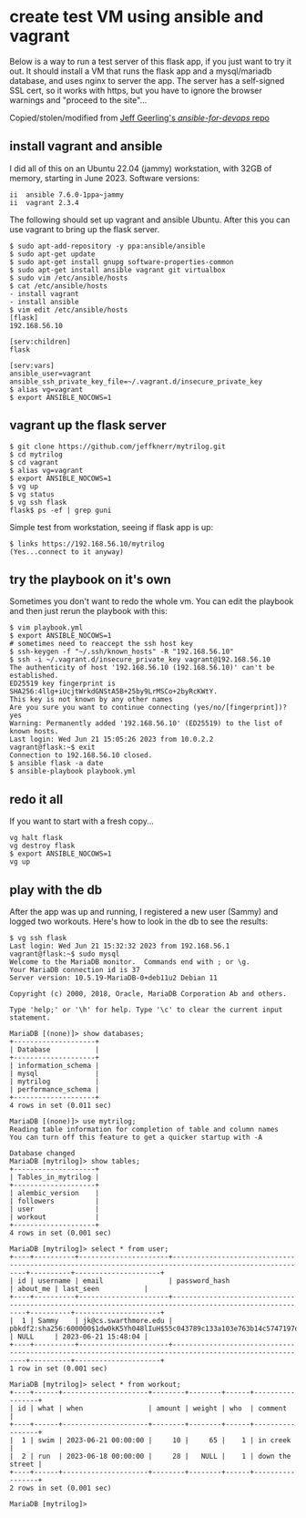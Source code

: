 
# create test VM using ansible and vagrant

Below is a way to run a test server of this flask app,
if you just want to try it out. It should install a VM
that runs the flask app and a mysql/mariadb database, and
uses nginx to server the app. The server has a self-signed
SSL cert, so it works with https, but you have to ignore
the browser warnings and "proceed to the site"...

Copied/stolen/modified from 
[Jeff Geerling's *ansible-for-devops* repo](https://github.com/geerlingguy/ansible-for-devops/blob/master/drupal/provisioning/playbook.yml)

## install vagrant and ansible

I did all of this on an Ubuntu 22.04 (jammy) workstation, 
with 32GB of memory, starting in June 2023. Software
versions:

```
ii  ansible 7.6.0-1ppa~jammy
ii  vagrant 2.3.4  
```

The following should set up vagrant and ansible Ubuntu.
After this you can use vagrant to bring up the flask server.

```
$ sudo apt-add-repository -y ppa:ansible/ansible
$ sudo apt-get update
$ sudo apt-get install gnupg software-properties-common 
$ sudo apt-get install ansible vagrant git virtualbox
$ sudo vim /etc/ansible/hosts
$ cat /etc/ansible/hosts
- install vagrant
- install ansible
$ vim edit /etc/ansible/hosts
[flask]
192.168.56.10

[serv:children]
flask

[serv:vars]
ansible_user=vagrant
ansible_ssh_private_key_file=~/.vagrant.d/insecure_private_key
$ alias vg=vagrant
$ export ANSIBLE_NOCOWS=1
```

## vagrant up the flask server

```
$ git clone https://github.com/jeffknerr/mytrilog.git
$ cd mytrilog
$ cd vagrant
$ alias vg=vagrant
$ export ANSIBLE_NOCOWS=1
$ vg up
$ vg status
$ vg ssh flask
flask$ ps -ef | grep guni
```

Simple test from workstation, seeing if flask app is up:

```
$ links https://192.168.56.10/mytrilog
(Yes...connect to it anyway)
```

## try the playbook on it's own

Sometimes you don't want to redo the whole vm. You can edit the
playbook and then just rerun the playbook with this:

```
$ vim playbook.yml
$ export ANSIBLE_NOCOWS=1
# sometimes need to reaccept the ssh host key
$ ssh-keygen -f "~/.ssh/known_hosts" -R "192.168.56.10"
$ ssh -i ~/.vagrant.d/insecure_private_key vagrant@192.168.56.10
The authenticity of host '192.168.56.10 (192.168.56.10)' can't be established.
ED25519 key fingerprint is SHA256:4llg+iUcjtWrkdGNStA5B+25by9LrMSCo+2byRcKWtY.
This key is not known by any other names
Are you sure you want to continue connecting (yes/no/[fingerprint])? yes
Warning: Permanently added '192.168.56.10' (ED25519) to the list of known hosts.
Last login: Wed Jun 21 15:05:26 2023 from 10.0.2.2
vagrant@flask:~$ exit
Connection to 192.168.56.10 closed.
$ ansible flask -a date
$ ansible-playbook playbook.yml
```


## redo it all

If you want to start with a fresh copy...

```
vg halt flask
vg destroy flask
$ export ANSIBLE_NOCOWS=1
vg up
```

## play with the db

After the app was up and running, I registered a new user (Sammy)
and logged two workouts. Here's how to look in the db to see
the results:

```
$ vg ssh flask
Last login: Wed Jun 21 15:32:32 2023 from 192.168.56.1
vagrant@flask:~$ sudo mysql
Welcome to the MariaDB monitor.  Commands end with ; or \g.
Your MariaDB connection id is 37
Server version: 10.5.19-MariaDB-0+deb11u2 Debian 11

Copyright (c) 2000, 2018, Oracle, MariaDB Corporation Ab and others.

Type 'help;' or '\h' for help. Type '\c' to clear the current input statement.

MariaDB [(none)]> show databases;
+--------------------+
| Database           |
+--------------------+
| information_schema |
| mysql              |
| mytrilog           |
| performance_schema |
+--------------------+
4 rows in set (0.011 sec)

MariaDB [(none)]> use mytrilog;
Reading table information for completion of table and column names
You can turn off this feature to get a quicker startup with -A

Database changed
MariaDB [mytrilog]> show tables;
+--------------------+
| Tables_in_mytrilog |
+--------------------+
| alembic_version    |
| followers          |
| user               |
| workout            |
+--------------------+
4 rows in set (0.001 sec)

MariaDB [mytrilog]> select * from user;
+----+----------+----------------------+--------------------------------------------------------------------------------------------------------+----------+---------------------+
| id | username | email                | password_hash                                                                                          | about_me | last_seen           |
+----+----------+----------------------+--------------------------------------------------------------------------------------------------------+----------+---------------------+
|  1 | Sammy    | jk@cs.swarthmore.edu | pbkdf2:sha256:600000$1dw0kK5Yh048lIuH$55c043789c133a103e763b14c5747197d1e95306d259f2b23223be99a685961d | NULL     | 2023-06-21 15:48:04 |
+----+----------+----------------------+--------------------------------------------------------------------------------------------------------+----------+---------------------+
1 row in set (0.001 sec)

MariaDB [mytrilog]> select * from workout;
+----+------+---------------------+--------+--------+------+-----------------+
| id | what | when                | amount | weight | who  | comment         |
+----+------+---------------------+--------+--------+------+-----------------+
|  1 | swim | 2023-06-21 00:00:00 |     10 |     65 |    1 | in creek        |
|  2 | run  | 2023-06-18 00:00:00 |     28 |   NULL |    1 | down the street |
+----+------+---------------------+--------+--------+------+-----------------+
2 rows in set (0.001 sec)

MariaDB [mytrilog]>
```
